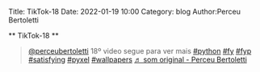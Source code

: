 Title: TikTok-18
Date: 2022-01-19 10:00
Category: blog
Author:Perceu Bertoletti

** TikTok-18 **

<blockquote class="tiktok-embed" cite="https://www.tiktok.com/@perceubertoletti/video/7055104468068666630" data-video-id="7055104468068666630" style="max-width: 605px;min-width: 325px;" > <section> <a target="_blank" title="@perceubertoletti" href="https://www.tiktok.com/@perceubertoletti">@perceubertoletti</a> 18º video  segue para ver mais <a title="python" target="_blank" href="https://www.tiktok.com/tag/python">#python</a> <a title="fy" target="_blank" href="https://www.tiktok.com/tag/fy">#fy</a> <a title="fyp" target="_blank" href="https://www.tiktok.com/tag/fyp">#fyp</a> <a title="satisfying" target="_blank" href="https://www.tiktok.com/tag/satisfying">#satisfying</a> <a title="pyxel" target="_blank" href="https://www.tiktok.com/tag/pyxel">#pyxel</a> <a title="wallpapers" target="_blank" href="https://www.tiktok.com/tag/wallpapers">#wallpapers</a> <a target="_blank" title="♬ som original - Perceu Bertoletti" href="https://www.tiktok.com/music/som-original-7055104413509257989">♬ som original - Perceu Bertoletti</a> </section> </blockquote> <script async src="https://www.tiktok.com/embed.js"></script>